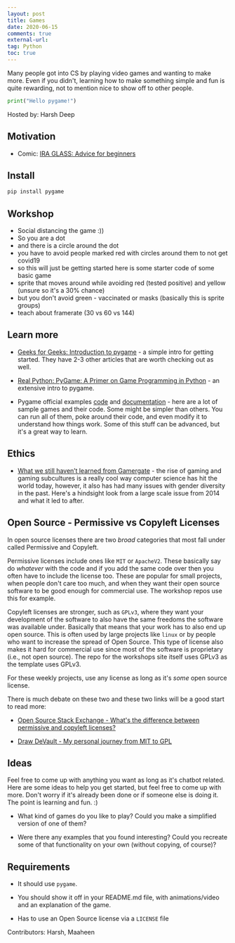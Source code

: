 ```yaml
---
layout: post
title: Games
date: 2020-06-15
comments: true
external-url:
tag: Python
toc: true
---
```


<!-- markdownlint-disable MD004 MD009 MD014 MD024 MD040 -->

Many people got into CS by playing video games and wanting to make more. Even if you didn't, learning how to make something simple and fun is quite rewarding, not to mention nice to show off to other people.

```python
print("Hello pygame!")
```

Hosted by: Harsh Deep

## Motivation

* Comic: [IRA GLASS: Advice for beginners](http://www.zenpencils.com/comic/90-ira-glass-advice-for-beginners/)

## Install

```bash
pip install pygame
```

## Workshop

* Social distancing the game :))
* So you are a dot
* and there is a circle around the dot
* you have to avoid people marked red with circles around them to not get covid19
* so this will just be getting started here is some starter code of some basic game
* sprite that moves around while avoiding red (tested positive) and yellow (unsure so it's a 30% chance)
* but you don't avoid green - vaccinated or masks (basically this is sprite groups)
* teach about framerate (30 vs 60 vs 144)

## Learn more

* [Geeks for Geeks: Introduction to pygame](https://www.geeksforgeeks.org/introduction-to-pygame/) - a simple intro for getting started. They have 2-3 other articles that are worth checking out as well.

* [Real Python: PyGame: A Primer on Game Programming in Python](https://realpython.com/pygame-a-primer/) - an extensive intro to pygame.

* Pygame official examples [code](https://github.com/pygame/pygame/tree/main/examples) and [documentation](https://www.pygame.org/docs/ref/examples.html) - here are a lot of sample games and their code. Some might be simpler than others. You can run all of them, poke around their code, and even modify it to understand how things work. Some of this stuff can be advanced, but it's a great way to learn.

## Ethics

* [What we still haven’t learned from Gamergate](https://www.vox.com/culture/2020/1/20/20808875/gamergate-lessons-cultural-impact-changes-harassment-laws) - the rise of gaming and gaming subcultures is a really cool way computer science has hit the world today, however, it also has had many issues with gender diversity in the past. Here's a hindsight look from a large scale issue from 2014 and what it led to after.

## Open Source - Permissive vs Copyleft Licenses

In open source licenses there are two _broad_ categories that most fall under called Permissive and Copyleft. 

Permissive licenses include ones like `MIT` or `ApacheV2`. These basically say do _whatever_ with the code and if you add the same code over then you often have to include the license too. These are popular for small projects, when people don't care too much, and when they want their open source software to be good enough for commercial use. The workshop repos use this for example.

Copyleft licenses are stronger, such as `GPLv3`, where they want your development of the software to also have the same freedoms the software was available under. Basically that means that your work has to also end up open source. This is often used by large projects like `linux` or by people who want to increase the spread of Open Source. This type of license also makes it hard for commercial use since most of the software is proprietary (i.e., not open source). The repo for the workshops site itself uses GPLv3 as the template uses GPLv3.

For these weekly projects, use any license as long as it's _some_ open source license. 

There is much debate on these two and these two links will be a good start to read more: 

* [Open Source Stack Exchange - What's the difference between permissive and copyleft licenses?](https://opensource.stackexchange.com/questions/21/whats-the-difference-between-permissive-and-copyleft-licenses)

* [Draw DeVault -  My personal journey from MIT to GPL](https://drewdevault.com/2019/06/13/My-journey-from-MIT-to-GPL.html)

## Ideas

Feel free to come up with anything you want as long as it's chatbot related. Here are some ideas to help you get started, but feel free to come up with more. Don't worry if it's already been done or if someone else is doing it. The point is learning and fun. :)

* What kind of games do you like to play? Could you make a simplified version of one of them?

* Were there any examples that you found interesting? Could you recreate some of that functionality on your own (without copying, of course)?

<!-- TODO: add more -->
## Requirements

* It should use `pygame`.

* You should show it off in your README.md file, with animations/video and an explanation of the game.

* Has to use an Open Source license via a `LICENSE` file

<!-- TODO: add more -->

Contributors: Harsh, Maaheen
